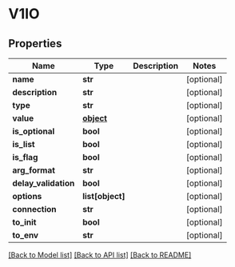 # V1IO

## Properties
Name | Type | Description | Notes
------------ | ------------- | ------------- | -------------
**name** | **str** |  | [optional] 
**description** | **str** |  | [optional] 
**type** | **str** |  | [optional] 
**value** | [**object**](.md) |  | [optional] 
**is_optional** | **bool** |  | [optional] 
**is_list** | **bool** |  | [optional] 
**is_flag** | **bool** |  | [optional] 
**arg_format** | **str** |  | [optional] 
**delay_validation** | **bool** |  | [optional] 
**options** | **list[object]** |  | [optional] 
**connection** | **str** |  | [optional] 
**to_init** | **bool** |  | [optional] 
**to_env** | **str** |  | [optional] 

[[Back to Model list]](../README.md#documentation-for-models) [[Back to API list]](../README.md#documentation-for-api-endpoints) [[Back to README]](../README.md)


